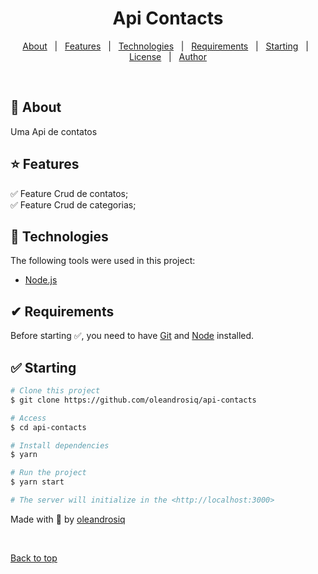 <!-- <div align="center" id="top"> 
  <img src="./.github/app.gif" alt="Api Contacts" />

  &#xa0;

  <!-- <a href="https://apicontacts.netlify.app">Demo</a> -->
<!-- </div> --> 

<h1 align="center">Api Contacts</h1>

<p align="center">
  <!-- <img alt="Github top language" src="https://img.shields.io/github/languages/top/{{YOUR_GITHUB_USERNAME}}/api-contacts?color=56BEB8">

  <img alt="Github language count" src="https://img.shields.io/github/languages/count/{{YOUR_GITHUB_USERNAME}}/api-contacts?color=56BEB8">

  <img alt="Repository size" src="https://img.shields.io/github/repo-size/{{YOUR_GITHUB_USERNAME}}/api-contacts?color=56BEB8">

  <!-- <img alt="License" src="https://img.shields.io/github/license/oleandrosiq/api-contacts?color=56BEB8"> --> 

  <!-- <img alt="Github issues" src="https://img.shields.io/github/issues/{{YOUR_GITHUB_USERNAME}}/api-contacts?color=56BEB8" /> -->

  <!-- <img alt="Github forks" src="https://img.shields.io/github/forks/{{YOUR_GITHUB_USERNAME}}/api-contacts?color=56BEB8" /> -->

  <!-- <img alt="Github stars" src="https://img.shields.io/github/stars/{{YOUR_GITHUB_USERNAME}}/api-contacts?color=56BEB8" /> -->
</p>

<!-- Status -->

<!-- <h4 align="center"> 
	🚧  Api Contacts 🚀 Under construction...  🚧
</h4> 

<hr> -->

<p align="center">
  <a href="#dart-about">About</a> &#xa0; | &#xa0; 
  <a href="#sparkles-features">Features</a> &#xa0; | &#xa0;
  <a href="#rocket-technologies">Technologies</a> &#xa0; | &#xa0;
  <a href="#white_check_mark-requirements">Requirements</a> &#xa0; | &#xa0;
  <a href="#checkered_flag-starting">Starting</a> &#xa0; | &#xa0;
  <a href="#memo-license">License</a> &#xa0; | &#xa0;
  <a href="https://github.com/oleandosiq" target="_blank">Author</a>
</p>

<br>

## 🎯 About ##

Uma Api de contatos

## ⭐ Features ##

✅ Feature Crud de contatos;\
✅ Feature Crud de categorias;

## 🚀 Technologies ##

The following tools were used in this project:
- [Node.js](https://nodejs.org/en/)

## ✔ Requirements ##

Before starting ✅, you need to have [Git](https://git-scm.com) and [Node](https://nodejs.org/en/) installed.

## ✅ Starting ##

```bash
# Clone this project
$ git clone https://github.com/oleandrosiq/api-contacts

# Access
$ cd api-contacts

# Install dependencies
$ yarn

# Run the project
$ yarn start

# The server will initialize in the <http://localhost:3000>
```


Made with 💖 by <a href="https://github.com/oleandrosiq" target="_blank">oleandrosiq</a>

&#xa0;

<a href="#top">Back to top</a>
